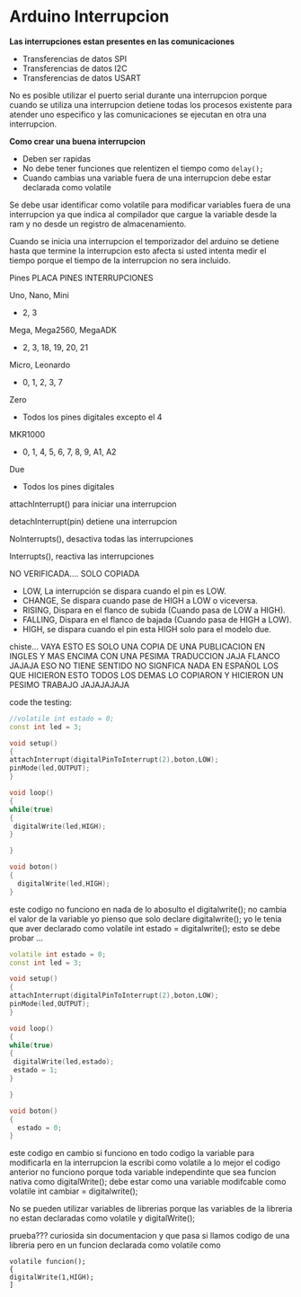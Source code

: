 # Arduino Interrupcion

**Las interrupciones estan presentes en las comunicaciones**

* Transferencias de datos SPI
* Transferencias de datos I2C
* Transferencias de datos USART

No es posible utilizar el puerto serial durante una interrupcion porque cuando se utiliza una interrupcion detiene todas los procesos existente para atender uno especifico y las comunicaciones se ejecutan en otra una interrupcion.

**Como crear una buena interrupcion**
* Deben ser rapidas
* No debe tener funciones que relentizen el tiempo como ```delay();```
* Cuando cambias una variable fuera de una interrupcion debe estar declarada como volatile

Se debe usar identificar como volatile para modificar variables fuera de una interrupcion ya que indica al compilador que cargue la variable desde la ram y no desde un registro de almacenamiento.

Cuando se inicia una interrupcion el temporizador del arduino se detiene hasta que termine la interrupcion esto afecta si usted intenta medir el tiempo porque el tiempo de la interrupcion no sera incluido.


Pines
PLACA	PINES INTERRUPCIONES

Uno, Nano, Mini	
* 2, 3

Mega, Mega2560, MegaADK	
* 2, 3, 18, 19, 20, 21

Micro, Leonardo
* 0, 1, 2, 3, 7

Zero
* Todos los pines digitales excepto el 4

MKR1000
* 0, 1, 4, 5, 6, 7, 8, 9, A1, A2

Due
* Todos los pines digitales

attachInterrupt() para iniciar una interrupcion 

detachInterrupt(pin) detiene una interrupcion

NoInterrupts(), desactiva todas las interrupciones

Interrupts(), reactiva las interrupciones

NO VERIFICADA.... SOLO COPIADA
* LOW, La interrupción se dispara cuando el pin es LOW.
* CHANGE, Se dispara cuando pase de HIGH a LOW o viceversa.
* RISING, Dispara en el flanco de subida (Cuando pasa de LOW a HIGH).
* FALLING, Dispara en el flanco de bajada (Cuando pasa de HIGH a LOW).
* HIGH, se dispara cuando el pin esta HIGH solo para el modelo due.

chiste... VAYA ESTO ES SOLO UNA COPIA DE UNA PUBLICACION EN INGLES Y MAS ENCIMA CON UNA PESIMA TRADUCCION JAJA FLANCO JAJAJA ESO NO TIENE SENTIDO NO SIGNFICA NADA EN ESPAÑOL LOS QUE HICIERON ESTO TODOS LOS DEMAS LO COPIARON Y HICIERON UN PESIMO TRABAJO JAJAJAJAJA


code the testing:

```c++
//volatile int estado = 0;
const int led = 3;

void setup()
{
attachInterrupt(digitalPinToInterrupt(2),boton,LOW);
pinMode(led,OUTPUT);
}

void loop()
{
while(true)
{
 digitalWrite(led,HIGH);
}

}

void boton()
{
  digitalWrite(led,HIGH);
}
``` 
este codigo no funciono en nada de lo abosulto el digitalwrite(); no cambia el valor de la variable yo pienso que solo declare digitalwrite(); yo le tenia que aver declarado como volatile int estado = digitalwrite(); esto se debe probar ...


```c++
volatile int estado = 0;
const int led = 3;

void setup()
{
attachInterrupt(digitalPinToInterrupt(2),boton,LOW);
pinMode(led,OUTPUT);
}

void loop()
{
while(true)
{
 digitalWrite(led,estado);
 estado = 1;
}

}

void boton()
{
  estado = 0;
}
```
este codigo en cambio si funciono en todo codigo la variable para modificarla en la interrupcion la escribi como volatile a lo mejor el codigo anterior no funciono porque toda variable independinte que sea funcion nativa como digitalWrite(); debe estar como una variable modifcable como volatile int cambiar = digitalwrite(); 

No se pueden utilizar variables de librerias porque las variables de la libreria no estan declaradas como volatile y digitalWrite(); 

prueba??? curiosida sin documentacion y que pasa si llamos codigo de una libreria pero en un funcion declarada como volatile como 

```
volatile funcion();
{
digitalWrite(1,HIGH);
]
```
